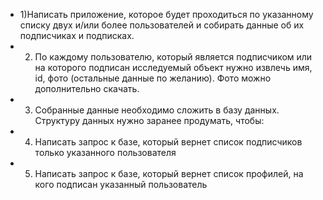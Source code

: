 - 1)Написать приложение, которое будет проходиться по указанному списку двух и/или более пользователей и собирать данные об их подписчиках и подписках.
- 2) По каждому пользователю, который является подписчиком или на которого подписан исследуемый объект нужно извлечь имя, id, фото (остальные данные по желанию). Фото можно дополнительно скачать.
- 3) Собранные данные необходимо сложить в базу данных. Структуру данных нужно заранее продумать, чтобы:
- 4) Написать запрос к базе, который вернет список подписчиков только указанного пользователя
- 5) Написать запрос к базе, который вернет список профилей, на кого подписан указанный пользователь
